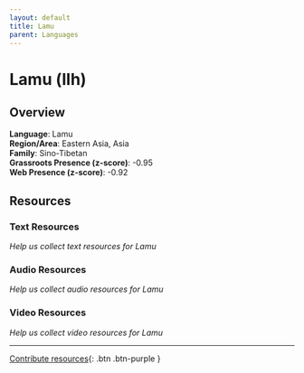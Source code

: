 ```yaml
---
layout: default
title: Lamu
parent: Languages
---
```


# Lamu (llh)

## Overview

**Language**: Lamu  
**Region/Area**: Eastern Asia, Asia  
**Family**: Sino-Tibetan  
**Grassroots Presence (z-score)**: -0.95  
**Web Presence (z-score)**: -0.92  

## Resources

### Text Resources
*Help us collect text resources for Lamu*

### Audio Resources
*Help us collect audio resources for Lamu*

### Video Resources
*Help us collect video resources for Lamu*

---

[Contribute resources](https://forms.office.com/e/1SfLJx3u1r){: .btn .btn-purple }
